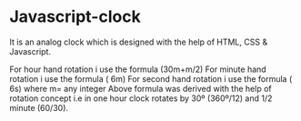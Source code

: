 # Javascript-clock
It is an analog clock which is designed with the help of HTML, CSS & Javascript.

For hour hand rotation i use the formula (30m+m/2)
For minute hand rotation i use the formula ( 6m)
For second hand rotation i use the formula ( 6s)
where m= any integer
Above formula was derived with the help of rotation concept 
i.e in one hour clock rotates by 30º (360º/12) and 1/2 minute (60/30).


